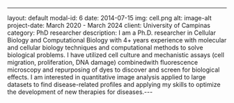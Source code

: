 ---
layout: default
modal-id: 6
date: 2014-07-15
img: cell.png
alt: image-alt
project-date: March 2020 - March 2024
client: University of Campinas
category: PhD researcher
description: I am a Ph.D. researcher in Cellular Biology and Computational Biology with 4+ years experience with molecular and cellular biology techniques and computational methods to solve biological problems. I have utilized cell culture and mechanistic assays (cell migration, proliferation, DNA damage) combinedwith fluorescence microscopy and repurposing of dyes to discover and screen for biological effects. I am interested in quantitative image analysis applied to large datasets to find disease-related profiles and applying my skills to optimize the development of new therapies for diseases.---
